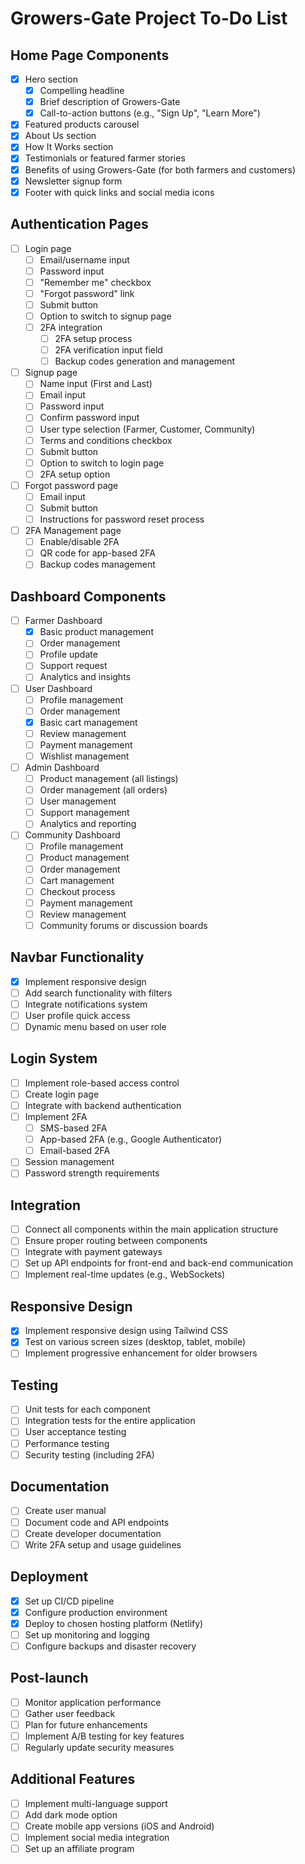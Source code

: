 # Growers-Gate Project To-Do List

## Home Page Components
- [x] Hero section
  - [x] Compelling headline
  - [x] Brief description of Growers-Gate
  - [x] Call-to-action buttons (e.g., "Sign Up", "Learn More")
- [x] Featured products carousel
- [x] About Us section
- [x] How It Works section
- [x] Testimonials or featured farmer stories
- [x] Benefits of using Growers-Gate (for both farmers and customers)
- [x] Newsletter signup form
- [x] Footer with quick links and social media icons

## Authentication Pages
- [ ] Login page
  - [ ] Email/username input
  - [ ] Password input
  - [ ] "Remember me" checkbox
  - [ ] "Forgot password" link
  - [ ] Submit button
  - [ ] Option to switch to signup page
  - [ ] 2FA integration
    - [ ] 2FA setup process
    - [ ] 2FA verification input field
    - [ ] Backup codes generation and management
- [ ] Signup page
  - [ ] Name input (First and Last)
  - [ ] Email input
  - [ ] Password input
  - [ ] Confirm password input
  - [ ] User type selection (Farmer, Customer, Community)
  - [ ] Terms and conditions checkbox
  - [ ] Submit button
  - [ ] Option to switch to login page
  - [ ] 2FA setup option
- [ ] Forgot password page
  - [ ] Email input
  - [ ] Submit button
  - [ ] Instructions for password reset process
- [ ] 2FA Management page
  - [ ] Enable/disable 2FA
  - [ ] QR code for app-based 2FA
  - [ ] Backup codes management

## Dashboard Components
- [ ] Farmer Dashboard
  - [x] Basic product management
  - [ ] Order management
  - [ ] Profile update
  - [ ] Support request
  - [ ] Analytics and insights
- [ ] User Dashboard
  - [ ] Profile management
  - [ ] Order management
  - [x] Basic cart management
  - [ ] Review management
  - [ ] Payment management
  - [ ] Wishlist management
- [ ] Admin Dashboard
  - [ ] Product management (all listings)
  - [ ] Order management (all orders)
  - [ ] User management
  - [ ] Support management
  - [ ] Analytics and reporting
- [ ] Community Dashboard
  - [ ] Profile management
  - [ ] Product management
  - [ ] Order management
  - [ ] Cart management
  - [ ] Checkout process
  - [ ] Payment management
  - [ ] Review management
  - [ ] Community forums or discussion boards

## Navbar Functionality
- [x] Implement responsive design
- [ ] Add search functionality with filters
- [ ] Integrate notifications system
- [ ] User profile quick access
- [ ] Dynamic menu based on user role

## Login System
- [ ] Implement role-based access control
- [ ] Create login page
- [ ] Integrate with backend authentication
- [ ] Implement 2FA
  - [ ] SMS-based 2FA
  - [ ] App-based 2FA (e.g., Google Authenticator)
  - [ ] Email-based 2FA
- [ ] Session management
- [ ] Password strength requirements

## Integration
- [ ] Connect all components within the main application structure
- [ ] Ensure proper routing between components
- [ ] Integrate with payment gateways
- [ ] Set up API endpoints for front-end and back-end communication
- [ ] Implement real-time updates (e.g., WebSockets)

## Responsive Design
- [x] Implement responsive design using Tailwind CSS
- [x] Test on various screen sizes (desktop, tablet, mobile)
- [ ] Implement progressive enhancement for older browsers

## Testing
- [ ] Unit tests for each component
- [ ] Integration tests for the entire application
- [ ] User acceptance testing
- [ ] Performance testing
- [ ] Security testing (including 2FA)

## Documentation
- [ ] Create user manual
- [ ] Document code and API endpoints
- [ ] Create developer documentation
- [ ] Write 2FA setup and usage guidelines

## Deployment
- [x] Set up CI/CD pipeline
- [x] Configure production environment
- [x] Deploy to chosen hosting platform (Netlify)
- [ ] Set up monitoring and logging
- [ ] Configure backups and disaster recovery

## Post-launch
- [ ] Monitor application performance
- [ ] Gather user feedback
- [ ] Plan for future enhancements
- [ ] Implement A/B testing for key features
- [ ] Regularly update security measures

## Additional Features
- [ ] Implement multi-language support
- [ ] Add dark mode option
- [ ] Create mobile app versions (iOS and Android)
- [ ] Implement social media integration
- [ ] Set up an affiliate program
